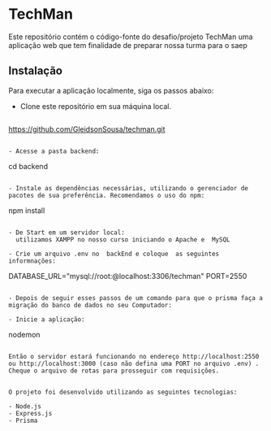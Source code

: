 # TechMan
Este repositório contém o código-fonte do desafio/projeto TechMan uma aplicação web que tem finalidade de preparar nossa turma para o saep

## Instalação
Para executar a aplicação localmente, siga os passos abaixo:

- Clone este repositório em sua máquina local.
  ```
 https://github.com/GleidsonSousa/techman.git
  ```

- Acesse a pasta backend:
  ```
  cd backend
  ```

- Instale as dependências necessárias, utilizando o gerenciador de pacotes de sua preferência. Recomendamos o uso do npm:
```
  npm install
```
 
- De Start em um servidor local:
  utilizamos XAMPP no nosso curso iniciando o Apache e  MySQL

- Crie um arquivo .env no  backEnd e coloque  as seguintes informnações:
```
  DATABASE_URL="mysql://root:@localhost:3306/techman"
  PORT=2550
```

- Depois de seguir esses passos de um comando para que o prisma faça a migração do banco de dados no seu Computador:

- Inicie a aplicação:
  ```
  nodemon
  ```

Então o servidor estará funcionando no endereço http://localhost:2550 ou http://localhost:3000 (caso não defina uma PORT no arquivo .env) . Cheque o arquivo de rotas para prosseguir com requisições.


O projeto foi desenvolvido utilizando as seguintes tecnologias:

- Node.js
- Express.js
- Prisma

